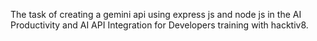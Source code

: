 The task of creating a gemini api using express js and node js in the AI Productivity and AI API Integration for Developers training with hacktiv8.
